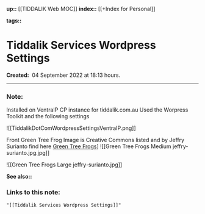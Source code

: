 **up::** [[TIDDALIK Web MOC]]
**index::** [[+Index for Personal]]
 

**tags::** 

# Tiddalik Services Wordpress Settings

**Created:**  04 September 2022 at  18:13 hours.

___
### Note:
Installed on VentraIP CP instance for tiddalik.com.au
Used the Worpress Toolkit and the following settings

![[TiddalikDotComWordpressSettingsVentraIP.png]]

Front Green Tree Frog Image is Creative Commons listed and by Jeffry Surianto
find here [Green Tree Frogs](https://www.pexels.com/photo/pair-of-green-frogs-sitting-on-tree-branch-11575310/)]
![[Green Tree Frogs Medium jeffry-surianto.jpg.jpg]]

![[Green Tree Frogs Large jeffry-surianto.jpg]]

**See also::** 

### Links to this note:
```query
"[[Tiddalik Services Wordpress Settings]]"
```

